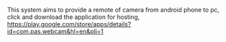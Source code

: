 This system aims to provide a remote of camera from android phone to pc, click and download the application for hosting, https://play.google.com/store/apps/details?id=com.pas.webcam&hl=en&pli=1
